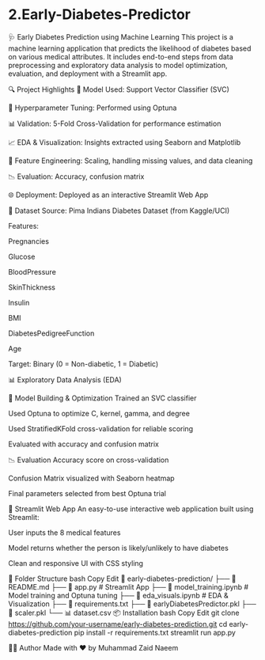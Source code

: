 # 2.Early-Diabetes-Predictor
🩺 Early Diabetes Prediction using Machine Learning
This project is a machine learning application that predicts the likelihood of diabetes based on various medical attributes. It includes end-to-end steps from data preprocessing and exploratory data analysis to model optimization, evaluation, and deployment with a Streamlit app.

🔍 Project Highlights
🧠 Model Used: Support Vector Classifier (SVC)

🔧 Hyperparameter Tuning: Performed using Optuna

📊 Validation: 5-Fold Cross-Validation for performance estimation

📈 EDA & Visualization: Insights extracted using Seaborn and Matplotlib

📐 Feature Engineering: Scaling, handling missing values, and data cleaning

📉 Evaluation: Accuracy, confusion matrix

🌐 Deployment: Deployed as an interactive Streamlit Web App

🧪 Dataset
Source: Pima Indians Diabetes Dataset (from Kaggle/UCI)

Features:

Pregnancies

Glucose

BloodPressure

SkinThickness

Insulin

BMI

DiabetesPedigreeFunction

Age

Target: Binary (0 = Non-diabetic, 1 = Diabetic)

📊 Exploratory Data Analysis (EDA)




🧪 Model Building & Optimization
Trained an SVC classifier

Used Optuna to optimize C, kernel, gamma, and degree

Used StratifiedKFold cross-validation for reliable scoring

Evaluated with accuracy and confusion matrix

📉 Evaluation
Accuracy score on cross-validation

Confusion Matrix visualized with Seaborn heatmap

Final parameters selected from best Optuna trial

🚀 Streamlit Web App
An easy-to-use interactive web application built using Streamlit:

User inputs the 8 medical features

Model returns whether the person is likely/unlikely to have diabetes

Clean and responsive UI with CSS styling

📁 Folder Structure
bash
Copy
Edit
📂 early-diabetes-prediction/
├── 📄 README.md
├── 📄 app.py                 # Streamlit App
├── 📄 model_training.ipynb  # Model training and Optuna tuning
├── 📄 eda_visuals.ipynb     # EDA & Visualization
├── 📄 requirements.txt
├── 📄 earlyDiabetesPredictor.pkl
├── 📄 scaler.pkl
└── 📊 dataset.csv
📦 Installation
bash
Copy
Edit
git clone https://github.com/your-username/early-diabetes-prediction.git
cd early-diabetes-prediction
pip install -r requirements.txt
streamlit run app.py

🙋‍♂️ Author
Made with ❤️ by Muhammad Zaid Naeem
